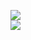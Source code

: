 [![](https://img.shields.io/badge/Made%20With-Github%20Spray-lightgrey.svg?style=for-the-badge&logo=github)](https://github.com/Annihil/github-spray#29514)  
[![](https://i.imgur.com/2DrTn0Z.gif)](https://github.com/Annihil/github-spray)
